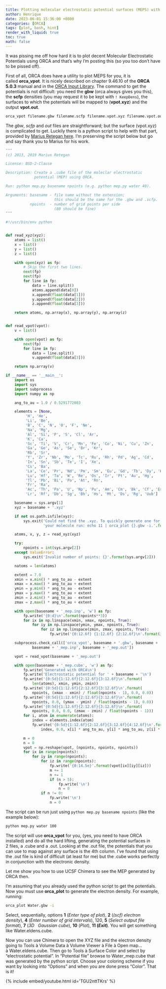 ```yaml
---
title: Plotting molecular electrostatic potential surfaces (MEPS) with ORCA
author: Henrique
date: 2023-06-01 15:36:00 +0800
categories: [ORCA]
tags: [plot, bash, hint]
render_with_liquid: true
toc: true
math: false
---
```


It was pissing me off how hard it is to plot decent Molecular Electrostatic Potentials using ORCA and that’s why I’m posting this (so you too don’t have to be pissed off).

First of all, ORCA does have a utility to plot MEPS for you, it is called **orca_vpot**. It is nicely described on chapter 9.46.10 of the **ORCA 5.0.3** manual and in the [ORCA Input Library](https://sites.google.com/site/orcainputlibrary/orbital-and-density-analysis#h.38v3bl91cggu). The command to get the potentials is not difficult: you need the **gbw** (orca always gives you this), the **scfp** densities (you may request it to be kept with `! KeepDens`), the surfaces to which the potentials will be mapped to (**vpot.xyz**) and the output **vpot.out**.

```bash
orca_vpot filename.gbw filename.scfp filename.vpot.xyz filename.vpot.out
```

The *gbw*, *scfp* and *out* files are straightforward; but the surface (vpot.xyz) is complicated to get. Luckily there is a python script to help with that part, provided by [Marius Retegan here](https://gist.github.com/mretegan/5501553). I’m preserving the script below but go and say thank you to Marius for his work.

```python
"""
(c) 2013, 2019 Marius Retegan

License: BSD-2-Clause

Description: Create a .cube file of the moleclar electrostatic
             potential (MEP) using ORCA.

Run: python mep.py basename npoints (e.g. python mep.py water 40).

Arguments: basename - file name without the extension;
                      this should be the same for the .gbw and .scfp.
           npoints  - number of grid points per side
                      (80 should be fine)
"""

#!/usr/bin/env python


def read_xyz(xyz):
    atoms = list()
    x = list()
    y = list()
    z = list()

    with open(xyz) as fp:
        # Skip the first two lines.
        next(fp)
        next(fp)
        for line in fp:
            data = line.split()
            atoms.append(data[0])
            x.append(float(data[1]))
            y.append(float(data[2]))
            z.append(float(data[3]))

    return atoms, np.array(x), np.array(y), np.array(z)


def read_vpot(vpot):
    v = list()

    with open(vpot) as fp:
        next(fp)
        for line in fp:
            data = line.split()
            v.append(float(data[3]))

    return np.array(v)

if __name__ == '__main__':
    import os
    import sys
    import subprocess
    import numpy as np

    ang_to_au = 1.0 / 0.5291772083

    elements = [None,
         'H', 'He',
         'Li', 'Be',
         'B', 'C', 'N', 'O', 'F', 'Ne',
         'Na', 'Mg',
         'Al', 'Si', 'P', 'S', 'Cl', 'Ar',
         'K', 'Ca',
         'Sc', 'Ti', 'V', 'Cr', 'Mn', 'Fe', 'Co', 'Ni', 'Cu', 'Zn',
         'Ga', 'Ge', 'As', 'Se', 'Br', 'Kr',
         'Rb', 'Sr',
         'Y', 'Zr', 'Nb', 'Mo', 'Tc', 'Ru', 'Rh', 'Pd', 'Ag', 'Cd',
         'In', 'Sn', 'Sb', 'Te', 'I', 'Xe',
         'Cs', 'Ba',
         'La', 'Ce', 'Pr', 'Nd', 'Pm', 'Sm', 'Eu', 'Gd', 'Tb', 'Dy', 'Ho', 'Er', 'Tm', 'Yb',
         'Lu', 'Hf', 'Ta', 'W', 'Re', 'Os', 'Ir', 'Pt', 'Au', 'Hg',
         'Tl', 'Pb', 'Bi', 'Po', 'At', 'Rn',
         'Fr', 'Ra',
         'Ac', 'Th', 'Pa', 'U', 'Np', 'Pu', 'Am', 'Cm', 'Bk', 'Cf', 'Es', 'Fm', 'Md', 'No',
         'Lr', 'Rf', 'Db', 'Sg', 'Bh', 'Hs', 'Mt', 'Ds', 'Rg', 'Uub']

    basename = sys.argv[1]
    xyz = basename + '.xyz'

    if not os.path.isfile(xyz):
        sys.exit('Could not find the .xyz. To quickly generate one for '
                 'your molecule run: echo 11 | orca_plot {}.gbw -i.'.format(basename))

    atoms, x, y, z = read_xyz(xyz)

    try:
        npoints = int(sys.argv[2])
    except ValueError:
        sys.exit('Invalid number of points: {}'.format(sys.argv[2]))

    natoms = len(atoms)

    extent = 7.0
    xmin = x.min() * ang_to_au - extent
    xmax = x.max() * ang_to_au + extent
    ymin = y.min() * ang_to_au - extent
    ymax = y.max() * ang_to_au + extent
    zmin = z.min() * ang_to_au - extent
    zmax = z.max() * ang_to_au + extent

    with open(basename + '_mep.inp', 'w') as fp:
        fp.write('{0:d}\n'.format(npoints**3))
        for ix in np.linspace(xmin, xmax, npoints, True):
            for iy in np.linspace(ymin, ymax, npoints, True):
                for iz in np.linspace(zmin, zmax, npoints, True):
                    fp.write('{0:12.6f} {1:12.6f} {2:12.6f}\n'.format(ix, iy, iz))

    subprocess.check_call(['orca_vpot', basename + '.gbw', basename + '.scfp',
            basename + '_mep.inp', basename + '_mep.out'])

    vpot = read_vpot(basename + '_mep.out')

    with open(basename + '_mep.cube', 'w') as fp:
        fp.write('Generated with ORCA\n')
        fp.write('Electrostatic potential for ' + basename + '\n')
        fp.write('{0:5d}{1:12.6f}{2:12.6f}{3:12.6f}\n'.format(
            len(atoms), xmin, ymin, zmin))
        fp.write('{0:5d}{1:12.6f}{2:12.6f}{3:12.6f}\n'.format(
            npoints, (xmax - xmin) / float(npoints - 1), 0.0, 0.0))
        fp.write('{0:5d}{1:12.6f}{2:12.6f}{3:12.6f}\n'.format(
            npoints, 0.0, (ymax - ymin) / float(npoints - 1), 0.0))
        fp.write('{0:5d}{1:12.6f}{2:12.6f}{3:12.6f}\n'.format(
            npoints, 0.0, 0.0, (zmax - zmin) / float(npoints - 1)))
        for i, atom in enumerate(atoms):
            index = elements.index(atom)
            fp.write('{0:5d}{1:12.6f}{2:12.6f}{3:12.6f}{4:12.6f}\n'.format(
                index, 0.0, x[i] * ang_to_au, y[i] * ang_to_au, z[i] * ang_to_au))

        m = 0
        n = 0
        vpot = np.reshape(vpot, (npoints, npoints, npoints))
        for ix in range(npoints):
            for iy in range(npoints):
                for iz in range(npoints):
                    fp.write('{0:14.5e}'.format(vpot[ix][iy][iz]))
                    m += 1
                    n += 1
                    if (n > 5):
                        fp.write('\n')
                        n = 0
                if n != 0:
                    fp.write('\n')
                    n = 0
```

The script can be run just using `python mep.py basename npoints` (like the example below):

```bash
python mep.py water 100
```

The script will use **orca_vpot** for you, (yes, you need to have ORCA installed) and do all the hard lifting, generating the potential surfaces in 2 files, a .cube and a .out. Looking at the .out file, the potentials that you can use to map against any surface is the 4th column. I’ve found that using the .out file is kind of difficult (at least for me) but the .cube works perfectly in conjunction with the electronic density.

Let me show you how to use UCSF Chimera to see the MEP generated by ORCA then.

I’m assuming that you already used the python script to get the potentials. Now you must use **orca_plot** to generate the electron density. For example, running:

```bash
orca_plot Water.gbw -i
```

Select, sequentially, options **1** (*Enter type of plot*), **2** (*(scf) electron density*), **4** (*Enter number of grid intervals*), 120, **5** (*Select output file format*), **7** (*3D   Gaussian cube*), **10** (*Plot*), **11 (***Exit***)**. You will get something like Water.eldens.cube.

Now you can use Chimera to open the XYZ file and the electron density going to Tools à Volume Data à Volume Viewer à File à Open map… à Water.eldens.cube. Then go to Tools à Surface Color and select by “electrostatic potential”. In “Potential file” browse to Water_mep.cube that was generated by the python script. Choose your coloring scheme if you want by looking into “Options” and when you are done press “Color”. That is it!

{% include embed/youtube.html id='TGU2nttTKrs' %}